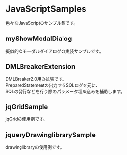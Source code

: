 ﻿JavaScriptSamples
======================
色々なJavaScriptのサンプル集です。  

myShowModalDialog
-----------------
擬似的なモーダルダイアログの実装サンプルです。  

DMLBreakerExtension
-------------------
DMLBreaker2.0用の拡張です。  
PreparedStatementの出力するSQLログを元に、  
SQLの発行などを行う際のパラメータ埋め込みを補助します。  

jqGridSample
------------
jqGridの使用例です。

jqueryDrawinglibrarySample
--------------------------
drawinglibraryの使用例です。